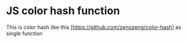 # JS color hash function

This is color hash like this [https://github.com/zenozeng/color-hash] as single function
